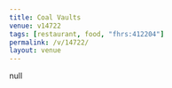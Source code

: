 ```yaml
---
title: Coal Vaults
venue: v14722
tags: [restaurant, food, "fhrs:412204"]
permalink: /v/14722/
layout: venue
---
```

null